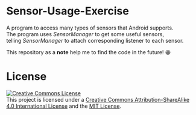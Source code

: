 # Sensor-Usage-Exercise

A program to access many types of sensors that Android supports.  
The program uses *SensorManager* to get some useful sensors,  
telling *SensorManager* to attach corresponding listener to each sensor.

This repository as a **note** help me to find the code in the future! 😀

# License
[![Creative Commons License](https://i.creativecommons.org/l/by-sa/4.0/88x31.png)](http://creativecommons.org/licenses/by-sa/4.0/)  
This project is licensed under a [Creative Commons Attribution-ShareAlike 4.0 International License](http://creativecommons.org/licenses/by-sa/4.0/) and the [MIT License](LICENSE.md).